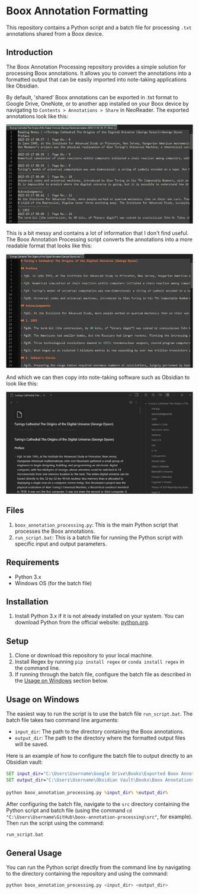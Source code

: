 # Boox Annotation Formatting

This repository contains a Python script and a batch file for processing `.txt` annotations shared from a Boox device.

## Introduction

The Boox Annotation Processing repository provides a simple solution for processing Boox annotations. It allows you to convert the annotations into a formatted output that can be easily imported into note-taking applications like Obsidian.

By default, 'shared' Boox annotations can be exported in .txt format to Google Drive, OneNote, or to another app installed on your Boox device by  navigating to `Contents > Annotations > Share` in NeoReader. The exported annotations look like this:

![BooxAnnotations](imgs/boox_annotations.jpg)

This is a bit messy and contains a lot of information that I don't find useful. The Boox Annotation Processing script converts the annotations into a more readable format that looks like this:

![FormattedAnnotations](imgs/formatted_annotations.jpg)

And which we can then copy into note-taking software such as Obsidian to look like this:

![ObsidianAnnotations](imgs/obsidian_annotations.jpg)



## Files

1. `boox_annotation_processing.py`: This is the main Python script that processes the Boox annotations.
2. `run_script.bat`: This is a batch file for running the Python script with specific input and output parameters.

## Requirements

- Python 3.x
- Windows OS (for the batch file)

## Installation

1. Install Python 3.x if it is not already installed on your system. You can download Python from the official website: [python.org](https://www.python.org/downloads/).

## Setup

1. Clone or download this repository to your local machine.
2. Install Regex by running `pip install regex` or `conda install regex` in the command line.
3. If running through the batch file, configure the batch file as described in the [Usage on Windows](#usage-on-windows) section below.

## Usage on Windows

The easiest way to run the script is to use the batch file `run_script.bat`. The batch file takes two command line arguments:

- `input_dir`: The path to the directory containing the Boox annotations.
- `output_dir`: The path to the directory where the formatted output files will be saved.

Here is an example of how to configure the batch file to output directly to an Obsidian vault:

```bat
SET input_dir="C:\Users\Username\Google Drive\Books\Exported Boox Annotations"
SET output_dir="C:\Users\Username\Obsidian Vault\Books\Boox Annotations"

python boox_annotation_processing.py %input_dir% %output_dir%
```

After configuring the batch file, navigate to the `src` directory containing the Python script and batch file (using the command `cd "C:\Users\Username\GitHub\boox-annotation-processing\src"`, for example). Then run the script using the command:
```bash
run_script.bat
```

## General Usage

You can run the Python script directly from the command line by navigating to the directory containing the repository and using the command:
```bash
python boox_annotation_processing.py <input_dir> <output_dir>
```


